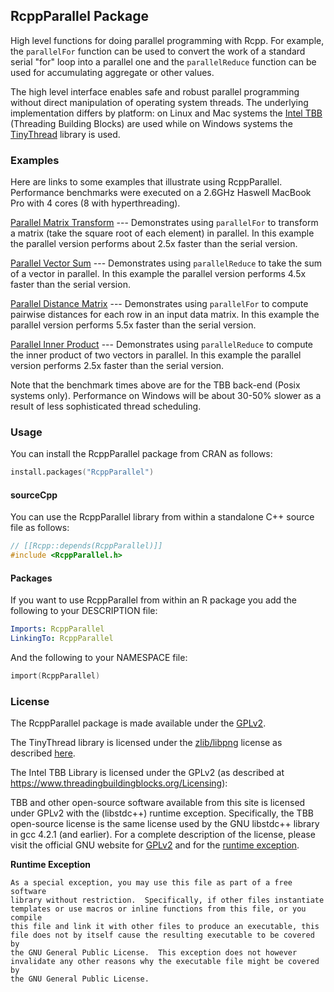## RcppParallel Package

High level functions for doing parallel programming with Rcpp. For example, the `parallelFor` function can be used to convert the work of a standard serial "for" loop into a parallel one and the `parallelReduce` function can be used for accumulating aggregate or other values.

The high level interface enables safe and robust parallel programming without direct manipulation of operating system threads. The underlying implementation differs by platform: on Linux and Mac systems the [Intel TBB](https://www.threadingbuildingblocks.org/) (Threading Building Blocks) are used while on Windows systems the [TinyThread](http://tinythreadpp.bitsnbites.eu/) library is used.

### Examples

Here are links to some examples that illustrate using RcppParallel. Performance benchmarks were executed on a 2.6GHz Haswell MacBook Pro with 4 cores (8 with hyperthreading). 

[Parallel Matrix Transform](http://gallery.rcpp.org/articles/parallel-matrix-transform/) --- Demonstrates using `parallelFor` to transform a matrix (take the square root of each element) in parallel. In this example the parallel version performs about 2.5x faster than the serial version.

[Parallel Vector Sum](http://gallery.rcpp.org/articles/parallel-vector-sum/) --- Demonstrates using `parallelReduce` to take the sum of a vector in parallel. In this example the parallel version performs 4.5x faster than the serial version.

[Parallel Distance Matrix](http://gallery.rcpp.org/articles/parallel-distance-matrix/) --- Demonstrates using `parallelFor` to compute pairwise distances for each row in an input data matrix. In this example the parallel version performs 5.5x faster than the serial version.

[Parallel Inner Product](http://gallery.rcpp.org/articles/parallel-inner-product/) --- Demonstrates using `parallelReduce` to compute the inner product of two vectors in parallel. In this example the parallel version performs 2.5x faster than the serial version.

Note that the benchmark times above are for the TBB back-end (Posix systems only). Performance on Windows will be about 30-50% slower as a result of less sophisticated thread scheduling.

### Usage

You can install the RcppParallel package from CRAN as follows:

```s
install.packages("RcppParallel")
```

#### sourceCpp

You can use the RcppParallel library from within a standalone C++ source file as follows:

```cpp
// [[Rcpp::depends(RcppParallel)]]
#include <RcppParallel.h>
```

#### Packages

If you want to use RcppParallel from within an R package you add the following to your DESCRIPTION file:

```yaml
Imports: RcppParallel
LinkingTo: RcppParallel
```

And the following to your NAMESPACE file:

```s
import(RcppParallel)
```

### License

The RcppParallel package is made available under the [GPLv2](http://www.gnu.org/licenses/old-licenses/gpl-2.0.html).

The TinyThread library is licensed under the [zlib/libpng](http://www.opensource.org/licenses/zlib-license.php) license as described [here](https://gitorious.org/tinythread/tinythreadpp/source/master:README.txt).

The Intel TBB Library is licensed under the GPLv2 (as described at https://www.threadingbuildingblocks.org/Licensing):

TBB and other open-source software available from this site is licensed under GPLv2 with the (libstdc++) runtime exception. Specifically, the TBB open-source license is the same license used by the GNU libstdc++ library in gcc 4.2.1 (and earlier). For a complete description of the license, please visit the official GNU website for [GPLv2](http://www.gnu.org/licenses/old-licenses/gpl-2.0.html) and for the [runtime exception](https://www.threadingbuildingblocks.org/licensing#runtime-exception). 

**Runtime Exception**

```
As a special exception, you may use this file as part of a free software
library without restriction.  Specifically, if other files instantiate
templates or use macros or inline functions from this file, or you compile
this file and link it with other files to produce an executable, this
file does not by itself cause the resulting executable to be covered by
the GNU General Public License.  This exception does not however
invalidate any other reasons why the executable file might be covered by
the GNU General Public License.
```

